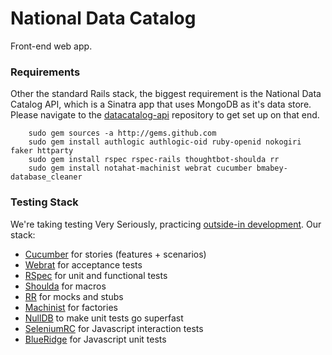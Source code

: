 # National Data Catalog

Front-end web app.

### Requirements

Other the standard Rails stack, the biggest requirement is the National Data Catalog API, which is a Sinatra app that uses MongoDB as it's data store. Please navigate to the [datacatalog-api](http://github.com/sunlightlabs/datacatalog-api) repository to get set up on that end.

        sudo gem sources -a http://gems.github.com 
        sudo gem install authlogic authlogic-oid ruby-openid nokogiri faker httparty
        sudo gem install rspec rspec-rails thoughtbot-shoulda rr
        sudo gem install notahat-machinist webrat cucumber bmabey-database_cleaner

### Testing Stack

We're taking testing Very Seriously, practicing [outside-in development](http://dannorth.net/whats-in-a-story). Our stack:

* [Cucumber](http://github.com/aslakhellesoy/cucumber/tree) for stories (features + scenarios)
* [Webrat](http://github.com/brynary/webrat/tree/master) for acceptance tests
* [RSpec](http://wiki.github.com/dchelimsky/rspec) for unit and functional tests
* [Shoulda](http://giantrobots.thoughtbot.com/2009/2/3/speculating-with-shoulda) for macros
* [RR](http://github.com/btakita/rr/tree/master) for mocks and stubs
* [Machinist](http://github.com/notahat/machinist) for factories
* [NullDB](http://github.com/avdi/nulldb/tree/master) to make unit tests go superfast
* [SeleniumRC](http://seleniumhq.org/projects/remote-control/) for Javascript interaction tests
* [BlueRidge](http://github.com/relevance/blue-ridge/tree/master) for Javascript unit tests